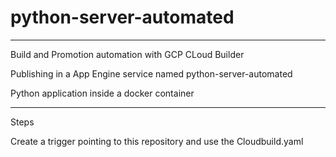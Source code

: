 # python-server-automated
-----------------------

Build and Promotion automation with GCP CLoud Builder

Publishing in a App Engine service named python-server-automated

Python application inside a docker container

----------------------------

Steps

Create a trigger pointing to this repository and use the Cloudbuild.yaml
